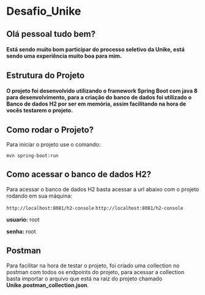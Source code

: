 # Desafio_Unike

## Olá pessoal tudo bem?

#### Está sendo muito bom participar do processo seletivo da Unike, está sendo uma experiência muito boa para mim.

## Estrutura do Projeto

#### O projeto foi desenvolvido utilizando o framework Spring Boot com java 8 para desenvolvimento, para a criação do banco de dados foi utilizado o Banco de dados H2 por ser em memória, assim facilitando na hora de vocês testarem o projeto.

## Como rodar o Projeto? 

Para iniciar o projeto use o comando:

`mvn spring-boot:run`

## Como acessar o banco de dados H2?

Para acessar o banco de dados H2 basta acessar a url abaixo com o projeto rodando em sua máquina:

`http://localhost:8081/h2-console`
`http://localhost:8081/h2-console`

**usuario:** root

**senha:** root

## Postman

Para facilitar na hora de testar o projeto, foi criado uma collection no postman com todos os endpoints do projeto, para acessar a collection basta importar o arquivo que está na raiz do projeto chamado **Unike.postman_collection.json**.
